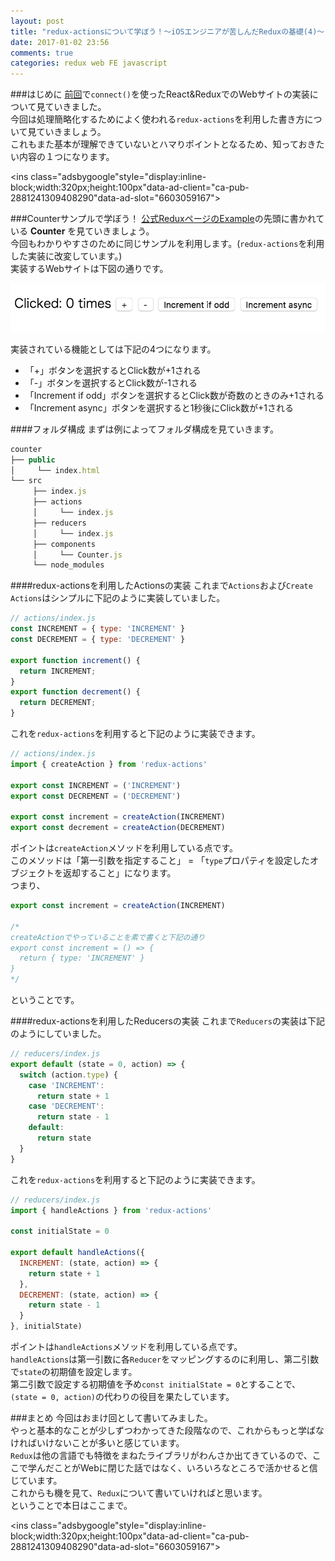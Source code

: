 ```yaml
---
layout: post
title: "redux-actionsについて学ぼう！〜iOSエンジニアが苦しんだReduxの基礎(4)〜"
date: 2017-01-02 23:56
comments: true
categories: redux web FE javascript
---
```


###はじめに
[前回](http://grandbig.github.io/blog/2017/01/01/redux-base-3/)で`connect()`を使ったReact&ReduxでのWebサイトの実装について見ていきました。  
今回は処理簡略化するためによく使われる`redux-actions`を利用した書き方について見ていきましょう。  
これもまた基本が理解できていないとハマりポイントとなるため、知っておきたい内容の１つになります。  

<script async src="//pagead2.googlesyndication.com/pagead/js/adsbygoogle.js"></script>
<ins class="adsbygoogle"style="display:inline-block;width:320px;height:100px"data-ad-client="ca-pub-2881241309408290"data-ad-slot="6603059167"></ins>
<script>
(adsbygoogle = window.adsbygoogle || []).push({});
</script>

<!-- more -->

###Counterサンプルで学ぼう！
[公式ReduxページのExample](http://redux.js.org/docs/introduction/Examples.html)の先頭に書かれている **Counter** を見ていきましょう。  
今回もわかりやすさのために同じサンプルを利用します。(`redux-actions`を利用した実装に改変しています。)  
実装するWebサイトは下図の通りです。  

![Counter Example画面](/images/redux_base_1.png)  

実装されている機能としては下記の4つになります。  

* 「+」ボタンを選択するとClick数が+1される  
* 「-」ボタンを選択するとClick数が-1される  
* 「Increment if odd」ボタンを選択するとClick数が奇数のときのみ+1される  
* 「Increment async」ボタンを選択すると1秒後にClick数が+1される  

####フォルダ構成
まずは例によってフォルダ構成を見ていきます。  

```javascript
counter
├── public
│     └── index.html
└── src
     ├── index.js
     ├── actions
     │     └── index.js
     ├── reducers
     │     └── index.js
     ├── components
     │     └── Counter.js
     └── node_modules
```

####redux-actionsを利用したActionsの実装
これまで`Actions`および`Create Actions`はシンプルに下記のように実装していました。  

```javascript
// actions/index.js
const INCREMENT = { type: 'INCREMENT' }
const DECREMENT = { type: 'DECREMENT' }

export function increment() {
  return INCREMENT;
}
export function decrement() {
  return DECREMENT;
}
```

これを`redux-actions`を利用すると下記のように実装できます。  

```javascript
// actions/index.js
import { createAction } from 'redux-actions'

export const INCREMENT = ('INCREMENT')
export const DECREMENT = ('DECREMENT')

export const increment = createAction(INCREMENT)
export const decrement = createAction(DECREMENT)
```

ポイントは`createAction`メソッドを利用している点です。  
このメソッドは「第一引数を指定すること」 = 「`type`プロパティを設定したオブジェクトを返却すること」になります。  
つまり、  

```javascript
export const increment = createAction(INCREMENT)

/*
createActionでやっていることを素で書くと下記の通り
export const increment = () => {
  return { type: 'INCREMENT' }
}
*/
```

ということです。  

####redux-actionsを利用したReducersの実装
これまで`Reducers`の実装は下記のようにしていました。  

```javascript
// reducers/index.js
export default (state = 0, action) => {
  switch (action.type) {
    case 'INCREMENT':
      return state + 1
    case 'DECREMENT':
      return state - 1
    default:
      return state
  }
}
```

これを`redux-actions`を利用すると下記のように実装できます。

```javascript
// reducers/index.js
import { handleActions } from 'redux-actions'

const initialState = 0

export default handleActions({
  INCREMENT: (state, action) => {
    return state + 1
  },
  DECREMENT: (state, action) => {
    return state - 1
  }
}, initialState)
```

ポイントは`handleActions`メソッドを利用している点です。  
`handleActions`は第一引数に各`Reducer`をマッピングするのに利用し、第二引数で`state`の初期値を設定します。  
第二引数で設定する初期値を予め`const initialState = 0`とすることで、`(state = 0, action)`の代わりの役目を果たしています。  

###まとめ
今回はおまけ回として書いてみました。  
やっと基本的なことが少しずつわかってきた段階なので、これからもっと学ばなければいけないことが多いと感じています。  
`Redux`は他の言語でも特徴をまねたライブラリがわんさか出てきているので、ここで学んだことがWebに閉じた話ではなく、いろいろなところで活かせると信じています。  
これからも機を見て、`Redux`について書いていければと思います。  
ということで本日はここまで。  

<script async src="//pagead2.googlesyndication.com/pagead/js/adsbygoogle.js"></script>
<ins class="adsbygoogle"style="display:inline-block;width:320px;height:100px"data-ad-client="ca-pub-2881241309408290"data-ad-slot="6603059167"></ins>
<script>
(adsbygoogle = window.adsbygoogle || []).push({});
</script>
